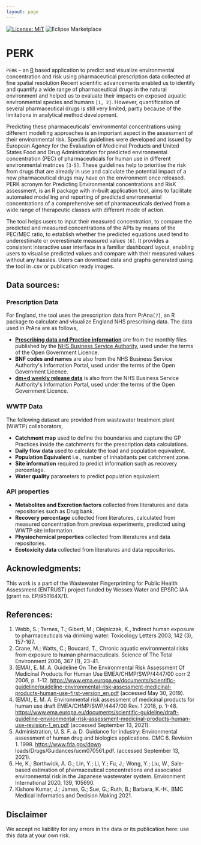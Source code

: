 ```yaml
---
layout: page
---
```


<!-- badges: start -->
  [![License: MIT](https://img.shields.io/badge/License-MIT-green.svg)](https://opensource.org/licenses/MIT)
  ![Eclipse Marketplace](https://img.shields.io/eclipse-marketplace/last-update/EnviMonitor?style=plastic)
  
<!-- badges: end -->

# PERK

`PERK` – an [R][R] based application to predict and visualize environmental concentration and risk using pharmaceutical prescription data collected at fine spatial resolution 
Recent scientific advancements enabled us to identify and quantify a wide range of pharmaceutical drugs in the natural environment and helped us to evaluate their impacts on exposed aquatic environmental species and humans `[1, 2]`. However, quantification of several pharmaceutical drugs is still very limited, partly because of the limitations in analytical method development.  

Predicting these pharmaceuticals’ environmental concentrations using different modelling approaches is an important aspect in the assessment of their environmental risk. Specific guidelines were developed and issued by European Agency for the Evaluation of Medicinal Products and United States Food and Drug Administration for predicted environmental concentration (PEC) of pharmaceuticals for human use in different environmental matrices `[3-5]`. These guidelines help to prioritise the risk from drugs that are already in use and calculate the potential impact of a new pharmaceutical drugs may have on the environment once released.
PERK acronym for Predicting Environmental concentrations and RisK assessment, is an R package with in-built application tool, aims to facilitate automated modelling and reporting of predicted environmental concentrations of a comprehensive set of pharmaceuticals derived from a wide range of therapeutic classes with different mode of action.  

The tool helps users to input their measured concentration, to compare the predicted and measured concentrations of the APIs by means of the PEC/MEC ratio, to establish whether the predicted equations used tend to underestimate or overestimate measured values `[6]`. 
It provides a consistent interactive user interface in a familiar dashboard layout, enabling users to visualise predicted values and compare with their measured values without any hassles. Users can download data and graphs generated using the tool in .csv or publication ready images. 

## Data sources: 

### Prescription Data 
For England, the tool uses the prescription data from PrAna`[7]`, an R package to calculate and visualize England NHS prescribing data. The data used in PrAna are as follows, 
- [**Prescribing data and Practice information**][NHS digital] are from the monthly files published by the [NHS Business Service Authority][NHSBSA], used under the terms of the Open Government Licence. 
- **BNF codes and names** are also from the NHS Business Service Authority's Information Portal, used under the terms of the Open Government Licence. 
- [**dm+d weekly release data**][dm+d] is also from the NHS Business Service Authority's Information Portal, used under the terms of the Open Government Licence. 

### WWTP Data 
The following dataset are provided from wastewater treatment plant (WWTP) collaborators, 
- **Catchment map** used to define the boundaries and capture the GP Practices inside the catchments for the prescription data calculations. 
- **Daily flow data** used to calculate the load and population equivalent. 
- **Population Equivalent** i.e., number of inhabitants per catchment zone. 
- **Site information** required to predict information such as recovery percentage. 
- **Water quality** parameters to predict population equivalent. 

### API properties 
- **Metabolites and Excretion factors** collected from literatures and data repositories such as Drug bank. 
- **Recovery percentage** collected from literatures, calculated from measured concentration from previous experiments, predicted using WWTP site information. 
- **Physiochemical properties** collected from literatures and data repositories. 
- **Ecotoxicity data** collected from literatures and data repositories. 

## Acknowledgments: 
This work is a part of the Wastewater Fingerprinting for Public Health Assessment (ENTRUST) project funded by Wessex Water and EPSRC IAA (grant no. EP/R51164X/1). 

## References: 
1. Webb, S.;  Ternes, T.;  Gibert, M.; Olejniczak, K., Indirect human exposure to pharmaceuticals via drinking water. Toxicology Letters 2003, 142 (3), 157-167. 
2. Crane, M.;  Watts, C.; Boucard, T., Chronic aquatic environmental risks from exposure to human pharmaceuticals. Science of The Total Environment 2006, 367 (1), 23-41. 
3.	(EMA), E. M. A. Guideline On The Environmental Risk Assessment Of Medicinal Products For Human Use EMEA/CHMP/SWP/4447/00 corr 2 2006, p. 1-12. https://www.ema.europa.eu/documents/scientific-guideline/guideline-environmental-risk-assessment-medicinal-products-human-use-first-version_en.pdf (accessed May 30, 2019). 
4.	(EMA), E. M. A. Environmental risk assessment of medicinal products for human use draft EMEA/CHMP/SWP/4447/00 Rev. 1 2018, p. 1-48. https://www.ema.europa.eu/documents/scientific-guideline/draft-guideline-environmental-risk-assessment-medicinal-products-human-use-revision-1_en.pdf (accessed September 13, 2021). 
5.	Administration, U. S. F. a. D. Guidance for industry: Environmental assessment of human drug and biologics applications. CMC 6. Revision 1. 1998. https://www.fda.gov/down loads/Drugs/Guidances/ucm070561.pdf. (accessed September 13, 2021). 
6.	He, K.;  Borthwick, A. G.;  Lin, Y.;  Li, Y.;  Fu, J.;  Wong, Y.; Liu, W., Sale-based estimation of pharmaceutical concentrations and associated environmental risk in the Japanese wastewater system. Environment International 2020, 139, 105690. 
7.	Kishore Kumar, J.;  James, G.;  Sue, G.;  Ruth, B.; Barbara, K.-H., BMC Medical Informatics and Decision Making 2021. 


## Disclaimer
We accept no liability for any errors in the data or its publication here: use this data at your own risk.

[R]: https://www.r-project.org/
[NHS digital]: https://digital.nhs.uk/organisation-data-service/data-downloads/gp-data
[NHSBSA]: https://applications.nhsbsa.nhs.uk/infosystems/welcome
[dm+d]: https://isd.digital.nhs.uk/trud3/user/guest/group/0/pack/6
